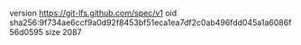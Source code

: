 version https://git-lfs.github.com/spec/v1
oid sha256:9f734ae6ccf9a0d92f8453bf51eca1ea7df2c0ab496fdd045a1a6086f56d0595
size 2087
